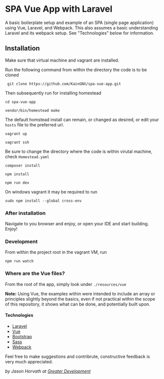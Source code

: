 # SPA Vue App with Laravel

A basic boilerplate setup and example of an SPA (single page application) using Vue, Laravel, and Webpack. This also assumes a basic understanding Laravel and its webpack setup.  See "Technologies" below for information.

## Installation
Make sure that virtual machine and vagrant are installed.

Run the following command from within the directory the code is to be cloned
```
 git clone https://github.com/KainGNX/spa-vue-app.git

 ```

Then subsequently run for installing homestead
```
cd spa-vue-app

vendor/bin/homestead make
```

The default homstead install can remain, or changed as desired, or edit your `hosts` file to the preferred url. 
```
vagrant up

vagrant ssh
```

Be sure to change the directory where the code is within virutal machine, check `Homestead.yaml`
```
composer install

npm install

npm run dev
```

On windows vagrant it may be required to run
```
sudo npm install --global cross-env
```

### After installation

Navigate to you browser and enjoy, or open your IDE and start building. Enjoy!

### Development

From within the project root in the vagrant VM, run

```
npm run watch
```

### Where are the Vue files?

From the root of the app, simply look under `./resources/vue`

__Note:__ Using Vue, the examples within were intended to include an array or principles slightly beyond the basics, even if not practical within the scope of this repository, it shows what can be done, and potentially built upon.

#### Technologies
- [Laravel](https:/laravel.com)
- [Vue](https://vuejs.org)
- [Bootstrap](https://getbootstrap.com/)
- [Sass](https://sass-lang.com/)
- [Webpack](https://webpack.js.org/)


Feel free to make suggestions and contribrute, constructive feedback is very much appreciated.

_by Jason Horvath at [Greater Development](https://www.greaterdevelopment.com/)_
